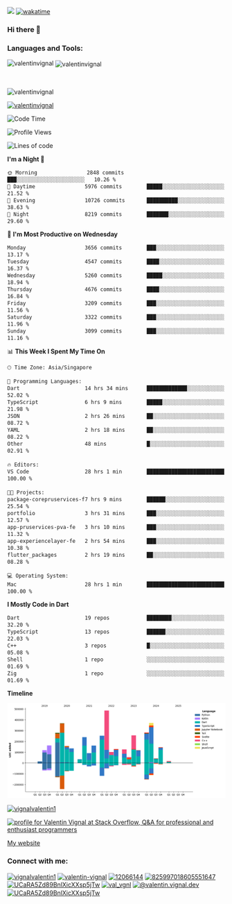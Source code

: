 
![](https://komarev.com/ghpvc/?username=valentinvignal&label=Profile%20views&color=0e75b6&style=flat)
[![wakatime](https://wakatime.com/badge/user/a700230c-ba51-4378-8fbc-fbcb542401ed.svg)](https://wakatime.com/@a700230c-ba51-4378-8fbc-fbcb542401ed)

### Hi there 👋

<h3 align="left">Languages and Tools:</h3>


<p><img align="left" src="https://github-readme-stats.vercel.app/api?username=ValentinVignal&count_private=true&show_icons=true&theme=dark" alt="valentinvignal" /></p>

<p>&nbsp;<img align="center" src="https://github-readme-stats.vercel.app/api/top-langs/?username=ValentinVignal&hide=jupyter%20notebook&layout=compact&theme=dark" alt="valentinvignal" /></p>

<br/>

<p><img align="center" src="https://github-readme-streak-stats.herokuapp.com/?user=valentinvignal&theme=dark" alt="valentinvignal" /></p>


<p align="left"> <a href="https://github.com/ryo-ma/github-profile-trophy"><img src="https://github-profile-trophy.vercel.app/?username=valentinvignal&theme=darkhub" alt="valentinvignal" /></a> </p>

<!--START_SECTION:waka-->
![Code Time](http://img.shields.io/badge/Code%20Time-3%2C095%20hrs%2040%20mins-blue)

![Profile Views](http://img.shields.io/badge/Profile%20Views-0-blue)

![Lines of code](https://img.shields.io/badge/From%20Hello%20World%20I%27ve%20Written-4.1%20million%20lines%20of%20code-blue)

**I'm a Night 🦉** 

```text
🌞 Morning                2848 commits        ███░░░░░░░░░░░░░░░░░░░░░░   10.26 % 
🌆 Daytime                5976 commits        █████░░░░░░░░░░░░░░░░░░░░   21.52 % 
🌃 Evening                10726 commits       ██████████░░░░░░░░░░░░░░░   38.63 % 
🌙 Night                  8219 commits        ███████░░░░░░░░░░░░░░░░░░   29.60 % 
```
📅 **I'm Most Productive on Wednesday** 

```text
Monday                   3656 commits        ███░░░░░░░░░░░░░░░░░░░░░░   13.17 % 
Tuesday                  4547 commits        ████░░░░░░░░░░░░░░░░░░░░░   16.37 % 
Wednesday                5260 commits        █████░░░░░░░░░░░░░░░░░░░░   18.94 % 
Thursday                 4676 commits        ████░░░░░░░░░░░░░░░░░░░░░   16.84 % 
Friday                   3209 commits        ███░░░░░░░░░░░░░░░░░░░░░░   11.56 % 
Saturday                 3322 commits        ███░░░░░░░░░░░░░░░░░░░░░░   11.96 % 
Sunday                   3099 commits        ███░░░░░░░░░░░░░░░░░░░░░░   11.16 % 
```


📊 **This Week I Spent My Time On** 

```text
🕑︎ Time Zone: Asia/Singapore

💬 Programming Languages: 
Dart                     14 hrs 34 mins      █████████████░░░░░░░░░░░░   52.02 % 
TypeScript               6 hrs 9 mins        █████░░░░░░░░░░░░░░░░░░░░   21.98 % 
JSON                     2 hrs 26 mins       ██░░░░░░░░░░░░░░░░░░░░░░░   08.72 % 
YAML                     2 hrs 18 mins       ██░░░░░░░░░░░░░░░░░░░░░░░   08.22 % 
Other                    48 mins             █░░░░░░░░░░░░░░░░░░░░░░░░   02.91 % 

🔥 Editors: 
VS Code                  28 hrs 1 min        █████████████████████████   100.00 % 

🐱‍💻 Projects: 
package-corepruservices-f7 hrs 9 mins        ██████░░░░░░░░░░░░░░░░░░░   25.54 % 
portfolio                3 hrs 31 mins       ███░░░░░░░░░░░░░░░░░░░░░░   12.57 % 
app-pruservices-pva-fe   3 hrs 10 mins       ███░░░░░░░░░░░░░░░░░░░░░░   11.32 % 
app-experiencelayer-fe   2 hrs 54 mins       ███░░░░░░░░░░░░░░░░░░░░░░   10.38 % 
flutter_packages         2 hrs 19 mins       ██░░░░░░░░░░░░░░░░░░░░░░░   08.28 % 

💻 Operating System: 
Mac                      28 hrs 1 min        █████████████████████████   100.00 % 
```

**I Mostly Code in Dart** 

```text
Dart                     19 repos            ████████░░░░░░░░░░░░░░░░░   32.20 % 
TypeScript               13 repos            ██████░░░░░░░░░░░░░░░░░░░   22.03 % 
C++                      3 repos             █░░░░░░░░░░░░░░░░░░░░░░░░   05.08 % 
Shell                    1 repo              ░░░░░░░░░░░░░░░░░░░░░░░░░   01.69 % 
Zig                      1 repo              ░░░░░░░░░░░░░░░░░░░░░░░░░   01.69 % 
```



**Timeline**

![Lines of Code chart](https://raw.githubusercontent.com/ValentinVignal/ValentinVignal/main/assets/bar_graph.png)


<!--END_SECTION:waka-->

<p align="left"> <a href="https://twitter.com/vignalvalentin1" target="blank"><img src="https://img.shields.io/twitter/follow/vignalvalentin1?logo=twitter" alt="vignalvalentin1" /></a> </p>

<a href="https://stackoverflow.com/users/12066144/valentin-vignal"><img src="https://stackexchange.com/users/flair/16694563.png?theme=dark" width="208" height="58" alt="profile for Valentin Vignal at Stack Overflow, Q&amp;A for professional and enthusiast programmers" title="profile for Valentin Vignal at Stack Overflow, Q&amp;A for professional and enthusiast programmers"></a>

[My website](https://valentinvignal.github.io/portfolio/)

<h3 align="left">Connect with me:</h3>
<p align="left">
<a href="https://twitter.com/vignalvalentin1" target="blank"><img align="center" src="https://raw.githubusercontent.com/rahuldkjain/github-profile-readme-generator/master/src/images/icons/Social/twitter.svg" alt="vignalvalentin1" height="30" width="40" /></a>
<a href="https://linkedin.com/in/valentin-vignal" target="blank"><img align="center" src="https://raw.githubusercontent.com/rahuldkjain/github-profile-readme-generator/master/src/images/icons/Social/linked-in-alt.svg" alt="valentin-vignal" height="30" width="40" /></a>
<a href="https://stackoverflow.com/users/12066144" target="blank"><img align="center" src="https://raw.githubusercontent.com/rahuldkjain/github-profile-readme-generator/master/src/images/icons/Social/stack-overflow.svg" alt="12066144" height="30" width="40" /></a>
<a href="https://discordapp.com/users/825997018605551647" target="blank"><img align="center" src="https://raw.githubusercontent.com/rahuldkjain/github-profile-readme-generator/master/src/images/icons/Social/discord.svg" alt="825997018605551647" height="30" width="40" /></a>
<a href="https://www.reddit.com/user/ValentinVignal" target="blank"><img align="center" src="https://raw.githubusercontent.com/rahuldkjain/github-profile-readme-generator/master/src/images/icons/Social/reddit.svg" alt="UCaRA5Zd89BnlXicXXsp5jTw" height="30" width="40" /></a>
<a href="https://instagram.com/valentin_vignal" target="blank"><img align="center" src="https://raw.githubusercontent.com/rahuldkjain/github-profile-readme-generator/master/src/images/icons/Social/instagram.svg" alt="val_vgnl" height="30" width="40" /></a>
<a href="https://medium.com/@valentin.vignal.dev" target="blank"><img align="center" src="https://raw.githubusercontent.com/rahuldkjain/github-profile-readme-generator/master/src/images/icons/Social/medium.svg" alt="@valentin.vignal.dev" height="30" width="40" /></a>
<a href="https://www.youtube.com/channel/UCaRA5Zd89BnlXicXXsp5jTw" target="blank"><img align="center" src="https://raw.githubusercontent.com/rahuldkjain/github-profile-readme-generator/master/src/images/icons/Social/youtube.svg" alt="UCaRA5Zd89BnlXicXXsp5jTw" height="30" width="40" /></a>
</p>


